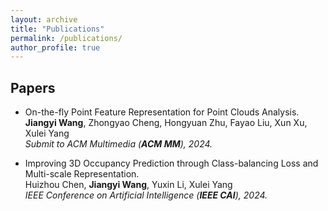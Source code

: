 ```yaml
---
layout: archive
title: "Publications"
permalink: /publications/
author_profile: true
---
```


## Papers

* On-the-fly Point Feature Representation for Point Clouds Analysis. \
  **Jiangyi Wang**, Zhongyao Cheng, Hongyuan Zhu, Fayao Liu, Xun Xu, Xulei Yang \
  *Submit to ACM Multimedia (**ACM MM**), 2024.*

* Improving 3D Occupancy Prediction through Class-balancing Loss and Multi-scale Representation. \
  Huizhou Chen, **Jiangyi Wang**, Yuxin Li, Xulei Yang \
  *IEEE Conference on Artificial Intelligence (**IEEE CAI**), 2024.*

